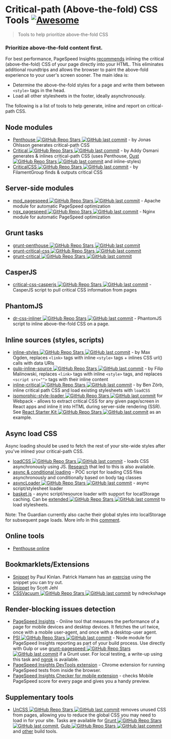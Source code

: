 Critical-path (Above-the-fold) CSS Tools [![Awesome](https://cdn.rawgit.com/sindresorhus/awesome/d7305f38d29fed78fa85652e3a63e154dd8e8829/media/badge.svg)](https://github.com/sindresorhus/awesome)
==========================================

> Tools to help prioritize above-the-fold CSS

### Prioritize above-the-fold content first.

For best performance, PageSpeed Insights [recommends](https://developers.google.com/speed/docs/insights/PrioritizeVisibleContent) inlining the critical (above-the-fold) CSS of your page directly into your HTML. This eliminates additional roundtrips and allows the browser to paint the above-fold experience to your user's screen sooner. The main idea is:

* Determine the above-the-fold styles for a page and write them between `<style>` tags in the head.
* Load all other stylesheets in the footer, ideally asynchronously.

The following is a list of tools to help generate, inline and report on critical-path CSS.

## Node modules


* [Penthouse ![GitHub Repo Stars](https://img.shields.io/github/stars/pocketjoso/penthouse) ![GitHub last commit](https://img.shields.io/github/last-commit/pocketjoso/penthouse)](https://github.com/pocketjoso/penthouse) - by Jonas Ohlsson generates critical-path CSS
* [Critical ![GitHub Repo Stars](https://img.shields.io/github/stars/addyosmani/critical) ![GitHub last commit](https://img.shields.io/github/last-commit/addyosmani/critical)](https://github.com/addyosmani/critical) - by Addy Osmani generates & inlines critical-path CSS (uses Penthouse, [Oust ![GitHub Repo Stars](https://img.shields.io/github/stars/addyosmani/oust) ![GitHub last commit](https://img.shields.io/github/last-commit/addyosmani/oust)](https://github.com/addyosmani/oust) and inline-styles)
* [CriticalCSS ![GitHub Repo Stars](https://img.shields.io/github/stars/filamentgroup/criticalcss) ![GitHub last commit](https://img.shields.io/github/last-commit/filamentgroup/criticalcss)](https://github.com/filamentgroup/criticalcss) - by FilamentGroup finds & outputs critical CSS


## Server-side modules

* [mod_pagespeed ![GitHub Repo Stars](https://img.shields.io/github/stars/pagespeed/mod_pagespeed) ![GitHub last commit](https://img.shields.io/github/last-commit/pagespeed/mod_pagespeed)](https://github.com/pagespeed/mod_pagespeed) - Apache module for automatic PageSpeed optimization
* [ngx_pagespeed ![GitHub Repo Stars](https://img.shields.io/github/stars/pagespeed/ngx_pagespeed) ![GitHub last commit](https://img.shields.io/github/last-commit/pagespeed/ngx_pagespeed)](https://github.com/pagespeed/ngx_pagespeed) - Nginx module for automatic PageSpeed optimization

## Grunt tasks

* [grunt-penthouse ![GitHub Repo Stars](https://img.shields.io/github/stars/fatso83/grunt-penthouse) ![GitHub last commit](https://img.shields.io/github/last-commit/fatso83/grunt-penthouse)](https://github.com/fatso83/grunt-penthouse)
* [grunt-critical-css ![GitHub Repo Stars](https://img.shields.io/github/stars/filamentgroup/grunt-criticalcss) ![GitHub last commit](https://img.shields.io/github/last-commit/filamentgroup/grunt-criticalcss)](https://github.com/filamentgroup/grunt-criticalcss)
* [grunt-critical ![GitHub Repo Stars](https://img.shields.io/github/stars/bezoerb/grunt-critical) ![GitHub last commit](https://img.shields.io/github/last-commit/bezoerb/grunt-critical)](https://github.com/bezoerb/grunt-critical)

## CasperJS

* [critical-css-casperjs ![GitHub Repo Stars](https://img.shields.io/github/stars/ibrennan/critical-css-casperjs) ![GitHub last commit](https://img.shields.io/github/last-commit/ibrennan/critical-css-casperjs)](https://github.com/ibrennan/critical-css-casperjs) - CasperJS script to pull critical CSS information from pages

## PhantomJS

* [dr-css-inliner ![GitHub Repo Stars](https://img.shields.io/github/stars/drdk/dr-css-inliner) ![GitHub last commit](https://img.shields.io/github/last-commit/drdk/dr-css-inliner)](https://github.com/drdk/dr-css-inliner) - PhantomJS script to inline above-the-fold CSS on a page.

## Inline sources (styles, scripts)

* [inline-styles ![GitHub Repo Stars](https://img.shields.io/github/stars/maxogden/inline-styles) ![GitHub last commit](https://img.shields.io/github/last-commit/maxogden/inline-styles)](https://github.com/maxogden/inline-styles) - by Max Ogden, replaces `<link>` tags with inline `<style>` tags + inlines CSS url() calls with data URIs
* [gulp-inline-source ![GitHub Repo Stars](https://img.shields.io/github/stars/fmal/gulp-inline-source) ![GitHub last commit](https://img.shields.io/github/last-commit/fmal/gulp-inline-source)](https://github.com/fmal/gulp-inline-source) - by Filip Malinowski, replaces `<link>` tags with inline `<style>` tags, and replaces `<script src="">` tags with their inline content
* [inline-critical ![GitHub Repo Stars](https://img.shields.io/github/stars/bezoerb/inline-critical) ![GitHub last commit](https://img.shields.io/github/last-commit/bezoerb/inline-critical)](https://github.com/bezoerb/inline-critical) - by Ben Zörb, inline critical path CSS and load existing stylesheets with `loadCSS`
* [isomorphic-style-loader ![GitHub Repo Stars](https://img.shields.io/github/stars/kriasoft/isomorphic-style-loader) ![GitHub last commit](https://img.shields.io/github/last-commit/kriasoft/isomorphic-style-loader)](https://github.com/kriasoft/isomorphic-style-loader/) for Webpack - allows to extract critical CSS for any given page/screen in React apps and inline it into HTML during server-side rendering (SSR). See [React Starter Kit ![GitHub Repo Stars](https://img.shields.io/github/stars/kriasoft/react-starter-kit) ![GitHub last commit](https://img.shields.io/github/last-commit/kriasoft/react-starter-kit)](https://github.com/kriasoft/react-starter-kit) as an example.

## Async load CSS

Async loading should be used to fetch the rest of your site-wide styles after you've inlined your critical-path CSS.

* [loadCSS ![GitHub Repo Stars](https://img.shields.io/github/stars/filamentgroup/loadCSS) ![GitHub last commit](https://img.shields.io/github/last-commit/filamentgroup/loadCSS)](https://github.com/filamentgroup/loadCSS) - loads CSS asynchronously using JS. [Research](https://gist.github.com/scottjehl/87176715419617ae6994) that led to this is also available.
* [async & conditional loading](https://gist.github.com/matt-bailey/602b40c77a5d3381ff26) - POC script for loading CSS files asynchronously and conditionally based on body tag classes
* [asyncLoader ![GitHub Repo Stars](https://img.shields.io/github/stars/n0mad01/asyncLoader) ![GitHub last commit](https://img.shields.io/github/last-commit/n0mad01/asyncLoader)](https://github.com/n0mad01/asyncLoader) - async script/stylesheet loader
* [basket.js](http://addyosmani.github.io/basket.js/) - async script/resource loader with support for localStorage caching. Can be [extended ![GitHub Repo Stars](https://img.shields.io/github/stars/andrewwakeling/basket-css-example) ![GitHub last commit](https://img.shields.io/github/last-commit/andrewwakeling/basket-css-example)](https://github.com/andrewwakeling/basket-css-example) to load stylesheets.

Note: The Guardian currently also cache their global styles into localStorage for subsequent page loads. More info in this [comment](https://gist.github.com/scottjehl/87176715419617ae6994).

## Online tools

* [Penthouse online](https://jonassebastianohlsson.com/criticalpathcssgenerator/)

## Bookmarklets/Extensions

* [Snippet](https://gist.github.com/PaulKinlan/6284142) by Paul Kinlan. Patrick Hamann has an [exercise](http://patrickhamann.com/workshops/performance/tasks/2_Critical_Path/2_2.html) using the snippet you can try out.
* [Snippet](https://gist.github.com/scottjehl/b6129da04733e4e0f9a4) by Scott Jehl
* [CSSVacuum ![GitHub Repo Stars](https://img.shields.io/github/stars/ndreckshage/CSSVacuum) ![GitHub last commit](https://img.shields.io/github/last-commit/ndreckshage/CSSVacuum)](https://github.com/ndreckshage/CSSVacuum) by ndreckshage

## Render-blocking issues detection

* [PageSpeed Insights](https://developers.google.com/speed/pagespeed/insights/) - Online tool that measures the performance of a page for mobile devices and desktop devices. It fetches the url twice, once with a mobile user-agent, and once with a desktop-user agent. 
* [PSI ![GitHub Repo Stars](https://img.shields.io/github/stars/addyosmani/psi) ![GitHub last commit](https://img.shields.io/github/last-commit/addyosmani/psi)](https://github.com/addyosmani/psi) - Node module for PageSpeed Insights reporting as part of your build process. Use directly with Gulp or use [grunt-pagespeed ![GitHub Repo Stars](https://img.shields.io/github/stars/jrcryer/grunt-pagespeed) ![GitHub last commit](https://img.shields.io/github/last-commit/jrcryer/grunt-pagespeed)](https://github.com/jrcryer/grunt-pagespeed) if a Grunt user. For local testing, a write-up using this task and [ngrok](http://www.jamescryer.com/2014/06/12/grunt-pagespeed-and-ngrok-locally-testing/) is available.
* [PageSpeed Insights DevTools extension](https://chrome.google.com/webstore/detail/pagespeed-insights-by-goo/gplegfbjlmmehdoakndmohflojccocli?hl=en) - Chrome extension for running PageSpeed tests from inside the browser.
* [PageSpeed Insights Checker for mobile extension](https://chrome.google.com/webstore/detail/pagespeed-insights-checke/mkjmodmicmpjedhoekkmafdgpocdkbna?hl=en) - checks Mobile PageSpeed score for every page and gives you a handy preview.

## Supplementary tools

* [UnCSS ![GitHub Repo Stars](https://img.shields.io/github/stars/giakki/uncss) ![GitHub last commit](https://img.shields.io/github/last-commit/giakki/uncss)](https://github.com/giakki/uncss) removes unused CSS from pages, allowing you to reduce the global CSS you may need to load in for your site. Tasks are available for [Grunt ![GitHub Repo Stars](https://img.shields.io/github/stars/addyosmani/grunt-uncss) ![GitHub last commit](https://img.shields.io/github/last-commit/addyosmani/grunt-uncss)](https://github.com/addyosmani/grunt-uncss), [Gulp ![GitHub Repo Stars](https://img.shields.io/github/stars/ben-eb/gulp-uncss) ![GitHub last commit](https://img.shields.io/github/last-commit/ben-eb/gulp-uncss)](https://github.com/ben-eb/gulp-uncss) and [other](https://addyosmani.com/blog/removing-unused-css/) build tools.

